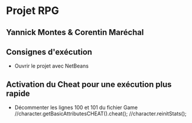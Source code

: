 # Projet RPG
## Yannick Montes & Corentin Maréchal


## Consignes d'exécution

* Ouvrir le projet avec NetBeans

## Activation du Cheat pour une exécution plus rapide
* Décommenter les lignes 100 et 101 du fichier Game
//character.getBasicAttributesCHEAT().cheat();
//character.reinitStats();
